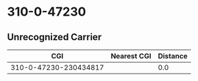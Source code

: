 # 310-0-47230
## Unrecognized Carrier


| CGI | Nearest CGI | Distance |
|-----|-------------|----------|
| 310-0-47230-230434817 |  | 0.0 |
